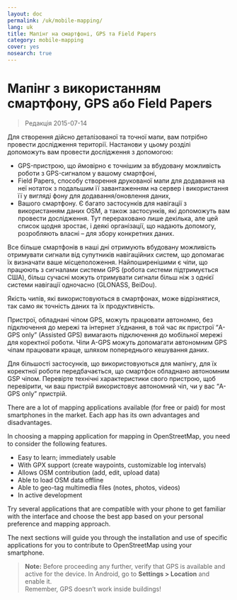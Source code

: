 ```yaml
---
layout: doc
permalink: /uk/mobile-mapping/
lang: uk
title: Мапінг на смартфоні, GPS та Field Papers
category: mobile-mapping
cover: yes
nosearch: true
---
```


Мапінг з використанням смартфону, GPS або Field Papers
=============================

> Редакція 2015-07-14  

Для створення дійсно деталізованої та точної мапи, вам потрібно провести дослідження території. Настанови у цьому розділі допоможуть вам провести дослідження з допомогою:  

-  GPS-пристрою, що ймовірно є точнішим за вбудовану можливість роботи з GPS-сигналом у вашому смартфоні,   
-   Field Papers, способу створення друкованої мапи для додавання на неї нотаток з подальшим її завантаженням на сервер і використання її у вигляді фону для додавання/оновлення даних,  
-  Вашого смартфону. Є багато застосунків для навігації з використанням даних OSM, а також застосунків, які допоможуть вам провести дослідження. Тут перераховано лише декілька, але цей список щодня зростає, і деякі організації, що надають допомогу, розробляють власні – для збору конкретних даних.  

Все більше смартфонів в наші дні отримують вбудовану можливість отримувати сигнали від супутників навігаційних систем, що допомагає їх визначати ваше місцеположення. Найпоширенішими є чіпи, що працюють з сигналами системи GPS (робота системи підтримується США), більш сучасні можуть отримувати сигнали більш ніж з однієї системи навігації одночасно (GLONASS, BeiDou).  

Якість чипів, які використовуються в смартфонах, може відрізнятися, так само як точність даних та їх продуктивність.  

Пристрої, обладнані чіпом GPS, можуть працювати автономно, без підключення до мережі та інтернет з’єднання, в той час як пристрої “A-GPS only” (Assisted GPS) вимагають підключення до мобільної мережі для коректної роботи. Чіпи A-GPS можуть допомагати автономним GPS чіпам працювати краще, шляхом попереднього кешування даних.  

Для більшості застосунків, що використовуються для мапінгу, для їх коректної роботи передбачається, що смартфон обладнано автономним GSP чіпом. Перевірте технічні характеристики свого пристрою, щоб перевірити, чи ваш пристрій використовує автономний чіп, чи у вас “A-GPS only” пристрій.  

There are a lot of mapping applications available (for free or paid) for most smartphones in the market. Each app has its own advantages and disadvantages.  

In choosing a mapping application for mapping in OpenStreetMap, you need to consider the following features.  

- Easy to learn; immediately usable  
- With GPX support (create waypoints, customizable log intervals)  
- Allows OSM contribution (add, edit, upload data)  
- Able to load OSM data offline  
- Able to geo-tag multimedia files (notes, photos, videos)  
- In active development  

Try several applications that are compatible with your phone to get familiar with the interface and choose the best app based on your personal preference and mapping approach.

<!-- Commenting for now since tables doesn't look very nice!

Recommended Applications for Smartphones / PDAs
-----------------------------------------------------

| Application      | Usage  | Android  | Blackberry | iOS     | Windows |
| ---------------- | :----: | :------: | :--------: | :-----: | :-----: |
| Geopaparazzi     | m      | O        |            |         |         |
| GPS Essentials   | m      | O        |            |         |         |
| MapZen           | m:p    | O        |            | O       |         |
| Open GPS Tracker | m      | O        |            |         |         |
| OruxMaps         | m      | O        |            |         |         |
| OSMAnd           | m:n:p  | O        | O          | D       |         |
| OSMTracker       | m      | O        |            |         | O       |
| Vespucci         | m:f    | O        |            |         |         |

O - supported, D - under development, m - mapping, n - navigation, p - POI editor, f - full editor

 -->

The next sections will guide you through the installation and use of specific applications for you to contribute to OpenStreetMap using your smartphone.

> **Note:** Before proceeding any further, verify that GPS is available and active for the device. In Android, go to **Settings \> Location** and enable it.  
> Remember, GPS doesn’t work inside buildings!
